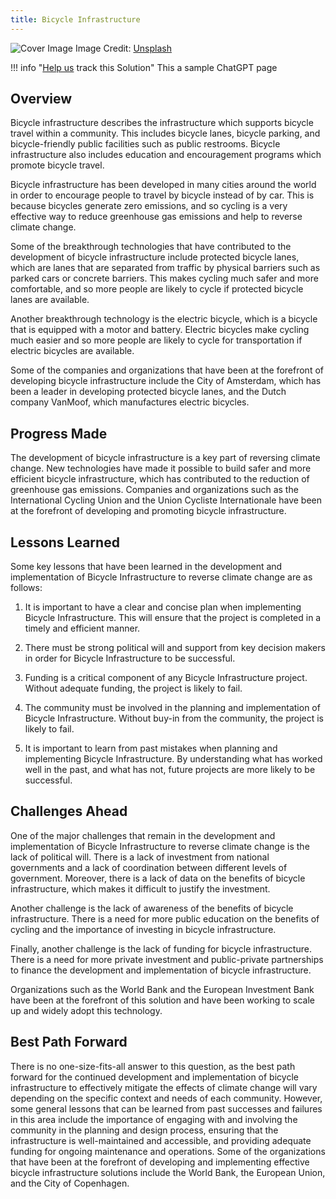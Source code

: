 ```yaml
---
title: Bicycle Infrastructure
---
```


![Cover Image](https://images.unsplash.com/photo-1567745576352-e404ee640705?crop=entropy&cs=tinysrgb&fit=max&fm=jpg&ixid=Mnw0NDYzODh8MHwxfHNlYXJjaHwxfHxCaWN5Y2xlJTIwSW5mcmFzdHJ1Y3R1cmV8ZW58MHx8fHwxNjgzNjU3ODk1&ixlib=rb-4.0.3&q=80&w=1080)
Image Credit: [Unsplash](https://unsplash.com/@seanbenesh)

!!! info "[Help us](../../contribute) track this Solution"
    This a sample ChatGPT page

## Overview

Bicycle infrastructure describes the infrastructure which supports bicycle travel within a community. This includes bicycle lanes, bicycle parking, and bicycle-friendly public facilities such as public restrooms. Bicycle infrastructure also includes education and encouragement programs which promote bicycle travel.

Bicycle infrastructure has been developed in many cities around the world in order to encourage people to travel by bicycle instead of by car. This is because bicycles generate zero emissions, and so cycling is a very effective way to reduce greenhouse gas emissions and help to reverse climate change.

Some of the breakthrough technologies that have contributed to the development of bicycle infrastructure include protected bicycle lanes, which are lanes that are separated from traffic by physical barriers such as parked cars or concrete barriers. This makes cycling much safer and more comfortable, and so more people are likely to cycle if protected bicycle lanes are available.

Another breakthrough technology is the electric bicycle, which is a bicycle that is equipped with a motor and battery. Electric bicycles make cycling much easier and so more people are likely to cycle for transportation if electric bicycles are available.

Some of the companies and organizations that have been at the forefront of developing bicycle infrastructure include the City of Amsterdam, which has been a leader in developing protected bicycle lanes, and the Dutch company VanMoof, which manufactures electric bicycles.

## Progress Made

The development of bicycle infrastructure is a key part of reversing climate change. New technologies have made it possible to build safer and more efficient bicycle infrastructure, which has contributed to the reduction of greenhouse gas emissions. Companies and organizations such as the International Cycling Union and the Union Cycliste Internationale have been at the forefront of developing and promoting bicycle infrastructure.

## Lessons Learned

Some key lessons that have been learned in the development and implementation of Bicycle Infrastructure to reverse climate change are as follows:

1. It is important to have a clear and concise plan when implementing Bicycle Infrastructure. This will ensure that the project is completed in a timely and efficient manner.

2. There must be strong political will and support from key decision makers in order for Bicycle Infrastructure to be successful.

3. Funding is a critical component of any Bicycle Infrastructure project. Without adequate funding, the project is likely to fail.

4. The community must be involved in the planning and implementation of Bicycle Infrastructure. Without buy-in from the community, the project is likely to fail.

5. It is important to learn from past mistakes when planning and implementing Bicycle Infrastructure. By understanding what has worked well in the past, and what has not, future projects are more likely to be successful.

## Challenges Ahead

One of the major challenges that remain in the development and implementation of Bicycle Infrastructure to reverse climate change is the lack of political will. There is a lack of investment from national governments and a lack of coordination between different levels of government. Moreover, there is a lack of data on the benefits of bicycle infrastructure, which makes it difficult to justify the investment.

 Another challenge is the lack of awareness of the benefits of bicycle infrastructure. There is a need for more public education on the benefits of cycling and the importance of investing in bicycle infrastructure.

Finally, another challenge is the lack of funding for bicycle infrastructure. There is a need for more private investment and public-private partnerships to finance the development and implementation of bicycle infrastructure.

Organizations such as the World Bank and the European Investment Bank have been at the forefront of this solution and have been working to scale up and widely adopt this technology.

## Best Path Forward

There is no one-size-fits-all answer to this question, as the best path forward for the continued development and implementation of bicycle infrastructure to effectively mitigate the effects of climate change will vary depending on the specific context and needs of each community. However, some general lessons that can be learned from past successes and failures in this area include the importance of engaging with and involving the community in the planning and design process, ensuring that the infrastructure is well-maintained and accessible, and providing adequate funding for ongoing maintenance and operations. Some of the organizations that have been at the forefront of developing and implementing effective bicycle infrastructure solutions include the World Bank, the European Union, and the City of Copenhagen.
